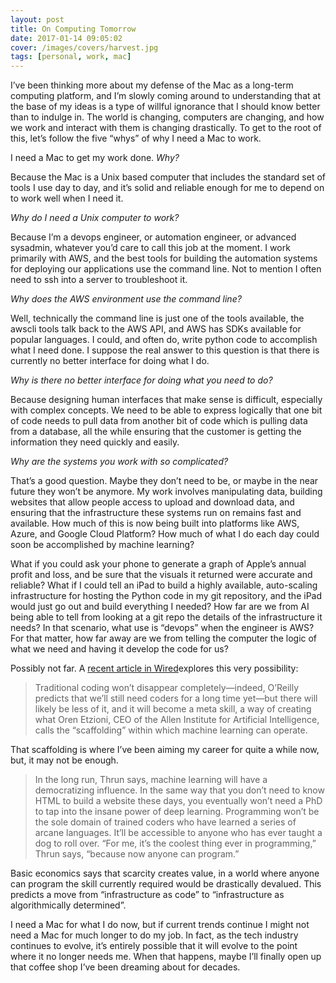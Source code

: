 ```yaml
---
layout: post
title: On Computing Tomorrow
date: 2017-01-14 09:05:02
cover: /images/covers/harvest.jpg
tags: [personal, work, mac]
---
```


I’ve been thinking more about my defense of the Mac as a long-term computing platform, and I’m slowly coming around to understanding that at the base of my ideas is a type of willful ignorance that I should know better than to indulge in. The world is changing, computers are changing, and how we work and interact with them is changing drastically. To get to the root of this, let’s follow the five “whys” of why I need a Mac to work. 

I need a Mac to get my work done. *Why?*

Because the Mac is a Unix based computer that includes the standard set of tools I use day to day, and it’s solid and reliable enough for me to depend on to work well when I need it.

*Why do I need a Unix computer to work?*

Because I’m a devops engineer, or automation engineer, or advanced sysadmin, whatever you’d care to call this job at the moment. I work primarily with AWS, and the best tools for building the automation systems for deploying our applications use the command line. Not to mention I often need to ssh into a server to troubleshoot it. 

*Why does the AWS environment use the command line?*

Well, technically the command line is just one of the tools available, the awscli tools talk back to the AWS API, and AWS has SDKs available for popular languages. I could, and often do, write python code to accomplish what I need done. I suppose the real answer to this question is that there is currently no better interface for doing what I do.

*Why is there no better interface for doing what you need to do?*

Because designing human interfaces that make sense is difficult, especially with complex concepts. We need to be able to express logically that one bit of code needs to pull data from another bit of code which is pulling data from a database, all the while ensuring that the customer is getting the information they need quickly and easily. 

*Why are the systems you work with so complicated?*

That’s a good question. Maybe they don’t need to be, or maybe in the near future they won’t be anymore. My work involves manipulating data, building websites that allow people access to upload and download data, and ensuring that the infrastructure these systems run on remains fast and available. How much of this is now being built into platforms like AWS, Azure, and Google Cloud Platform? How much of what I do each day could soon be accomplished by machine learning?

What if you could ask your phone to generate a graph of Apple’s annual profit and loss, and be sure that the visuals it returned were accurate and reliable? What if I could tell an iPad to build a highly available, auto-scaling infrastructure for hosting the Python code in my git repository, and the iPad would just go out and build everything I needed? How far are we from AI being able to tell from looking at a git repo the details of the infrastructure it needs? In that scenario, what use is “devops” when the engineer is AWS? For that matter, how far away are we from telling the computer the logic of what we need and having it develop the code for us?

Possibly not far. A [recent article in Wired][1]explores this very possibility:

> Traditional coding won’t disappear completely—indeed, O’Reilly predicts that we’ll still need coders for a long time yet—but there will likely be less of it, and it will become a meta skill, a way of creating what Oren Etzioni, CEO of the Allen Institute for Artificial Intelligence, calls the “scaffolding” within which machine learning can operate.

That scaffolding is where I’ve been aiming my career for quite a while now, but, it may not be enough. 

> In the long run, Thrun says, machine learning will have a democratizing influence. In the same way that you don’t need to know HTML to build a website these days, you eventually won’t need a PhD to tap into the insane power of deep learning. Programming won’t be the sole domain of trained coders who have learned a series of arcane languages. It’ll be accessible to anyone who has ever taught a dog to roll over. “For me, it’s the coolest thing ever in programming,” Thrun says, “because now anyone can program.”

Basic economics says that scarcity creates value, in a world where anyone can program the skill currently required would be drastically devalued. This predicts a move from “infrastructure as code” to “infrastructure as algorithmically determined”. 

I need a Mac for what I do now, but if current trends continue I might not need a Mac for much longer to do my job. In fact, as the tech industry continues to evolve, it’s entirely possible that it will evolve to the point where it no longer needs me. When that happens, maybe I’ll finally open up that coffee shop I’ve been dreaming about for decades. 

[1]:	https://www.wired.com/2016/05/the-end-of-code/
